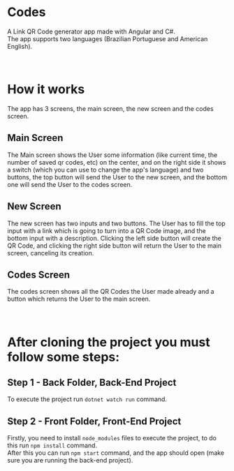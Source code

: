 # Codes
A Link QR Code generator app made with Angular and C#.<br>
The app supports two languages (Brazilian Portuguese and American English). 
<br><br><br>

# How it works
The app has 3 screens, the main screen, the new screen and the codes screen.

## Main Screen
The Main screen shows the User some information (like current time, the number of saved qr codes, etc) on the center, and on the right side it shows a switch (which you can use to change the app's language) and two buttons, the top button will send the User to the new screen, and the bottom one will send the User to the codes screen.

## New Screen
The new screen has two inputs and two buttons. The User has to fill the top input with a link which is going to turn into a QR Code image, and the bottom input with a description.
Clicking the left side button will create the QR Code, and clicking the right side button will return the User to the main screen, canceling its creation.

## Codes Screen
The codes screen shows all the QR Codes the User made already and a button which returns the User to the main screen.
<br><br><br>

# After cloning the project you must follow some steps:

## Step 1 - Back Folder, Back-End Project
To execute the project run ``dotnet watch run`` command.

## Step 2 - Front Folder, Front-End Project
Firstly, you need to install ``node_modules`` files to execute the project, to do this run ``npm install`` command. <br>
After this you can run ``npm start`` command, and the app should open (make sure you are running the back-end project).
